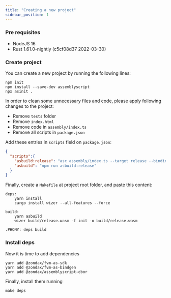 ```yaml
---
title: "Creating a new project"
sidebar_position: 1
---
```


### Pre requisites
- NodeJS 16
- Rust 1.61.0-nightly (c5cf08d37 2022-03-30)

### Create project
You can create a new project by running the following lines:
```
npm init
npm install --save-dev assemblyscript
npx asinit .
```

In order to clean some unnecessary files and code, please apply following changes to the project:
- Remove `tests` folder 
- Remove `index.html` 
- Remove code in `assembly/index.ts` 
- Remove all scripts in `package.json`

Add these entries in `scripts` field on `package.json`:

```json
{
  "scripts":{
    "asbuild:release": "asc assembly/index.ts --target release --bindings esm --use abort= --transform  @zondax/fvm-as-bindgen",
    "asbuild": "npm run asbuild:release"
  }
}
```

Finally, create a `Makefile` at project root folder, and paste this content: 
```
deps:
	yarn install
	cargo install wizer --all-features --force

build:
	yarn asbuild
	wizer build/release.wasm -f init -o build/release.wasm

.PHONY: deps build
```

### Install deps

Now it is time to add dependencies
```
yarn add @zondax/fvm-as-sdk
yarn add @zondax/fvm-as-bindgen
yarn add @zondax/assemblyscript-cbor
```

Finally, install them running
```
make deps
```
